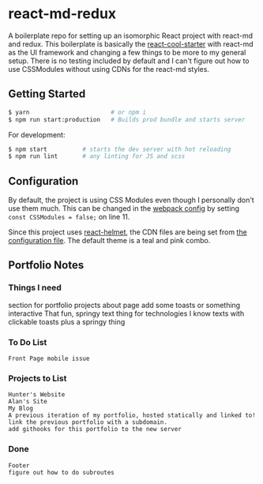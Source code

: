 # react-md-redux
A boilerplate repo for setting up an isomorphic React project with react-md and redux. This boilerplate
is basically the [react-cool-starter](https://github.com/wellyshen/react-cool-starter) with react-md
as the UI framework and changing a few things to be more to my general setup. There is no testing
included by default and I can't figure out how to use CSSModules without using CDNs for the react-md styles.

## Getting Started

```bash
$ yarn                       # or npm i
$ npm run start:production   # Builds prod bundle and starts server
```

For development:

```bash
$ npm start          # starts the dev server with hot reloading
$ npm run lint       # any linting for JS and scss
```

## Configuration

By default, the project is using CSS Modules even though I personally don't use them much. This can be changed
in the [webpack config](configs/wepback.config.js) by setting `const CSSModules = false;` on line 11.

Since this project uses [react-helmet](/nfl/react-helmet), the CDN files are being set from
[the configuration file](src/config/default.js). The default theme is a teal and pink combo.




## Portfolio Notes

### Things I need
section for portfolio projects
about page
    add some toasts or something interactive
That fun, springy text thing for technologies I know
    texts with clickable toasts
    plus a springy thing

### To Do List
    Front Page mobile issue

### Projects to List
    Hunter's Website
    Alan's Site
    My Blog
    A previous iteration of my portfolio, hosted statically and linked to!
    link the previous portfolio with a subdomain.
    add githooks for this portfolio to the new server

### Done
    Footer
    figure out how to do subroutes
